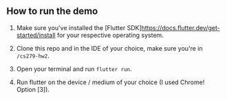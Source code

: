## How to run the demo

1. Make sure you've installed the [Flutter SDK]<https://docs.flutter.dev/get-started/install> for your respective operating system.

2. Clone this repo and in the IDE of your choice, make sure you're in `/cs279-hw2`.

3. Open your terminal and run `flutter run`.

4. Run flutter on the device / medium of your choice (I used Chrome! Option \[3\]).

